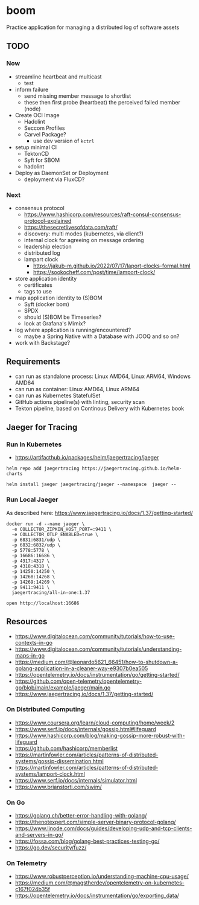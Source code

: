 # boom

Practice application for managing a distributed log of software assets

## TODO

### Now

* streamline heartbeat and multicast
  * test
* inform failure
  * send missing member message to shortlist
  * these then first probe (heartbeat) the perceived failed member (node)
* Create OCI Image
  * Hadolint
  * Seccom Profiles
  * Carvel Package?
    * use dev version of `kctrl`
* setup minimal CI
  * TektonCD
  * Syft for SBOM
  * hadolint
* Deploy as DaemonSet or Deployment
  * deployment via FluxCD?

### Next

* consensus protocol
  * https://www.hashicorp.com/resources/raft-consul-consensus-protocol-explained
  * https://thesecretlivesofdata.com/raft/
  * discovery: multi modes (kubernetes, via client?)
  * internal clock for agreeing on message ordering
  * leadership election
  * distributed log
  * lampart clock
    * https://jakub-m.github.io/2022/07/17/laport-clocks-formal.html
    * https://sookocheff.com/post/time/lamport-clock/
* store application identity
  * certificates
  * tags to use
* map application identity to (S)BOM
  * Syft (docker bom)
  * SPDX
  * should (S)BOM be Timeseries?
  * look at Grafana's Mimix?
* log where application is running/encountered?
  * maybe a Spring Native with a Database with JOOQ and so on?
* work with Backstage?

## Requirements

* can run as standalone process: Linux AMD64, Linux ARM64, Windows AMD64
* can run as container: Linux AMD64, Linux ARM64
* can run as Kubernetes StatefulSet
* GitHub actions pipeline(s) with linting, security scan
* Tekton pipeline, based on Continous Delivery with Kubernetes book

## Jaeger for Tracing

### Run In Kubernetes

* https://artifacthub.io/packages/helm/jaegertracing/jaeger

```shell
helm repo add jaegertracing https://jaegertracing.github.io/helm-charts
```

```shell
helm install jaeger jaegertracing/jaeger --namespace  jaeger --
```

### Run Local Jaeger

As described here: https://www.jaegertracing.io/docs/1.37/getting-started/

```shell
docker run -d --name jaeger \
  -e COLLECTOR_ZIPKIN_HOST_PORT=:9411 \
  -e COLLECTOR_OTLP_ENABLED=true \
  -p 6831:6831/udp \
  -p 6832:6832/udp \
  -p 5778:5778 \
  -p 16686:16686 \
  -p 4317:4317 \
  -p 4318:4318 \
  -p 14250:14250 \
  -p 14268:14268 \
  -p 14269:14269 \
  -p 9411:9411 \
  jaegertracing/all-in-one:1.37
```

```shell
open http://localhost:16686
```

## Resources

* https://www.digitalocean.com/community/tutorials/how-to-use-contexts-in-go
* https://www.digitalocean.com/community/tutorials/understanding-maps-in-go
* https://medium.com/@leonardo5621_66451/how-to-shutdown-a-golang-application-in-a-cleaner-way-e9307b0ea505
* https://opentelemetry.io/docs/instrumentation/go/getting-started/
* https://github.com/open-telemetry/opentelemetry-go/blob/main/example/jaeger/main.go
* https://www.jaegertracing.io/docs/1.37/getting-started/

### On Distributed Computing

* https://www.coursera.org/learn/cloud-computing/home/week/2
* https://www.serf.io/docs/internals/gossip.html#lifeguard
* https://www.hashicorp.com/blog/making-gossip-more-robust-with-lifeguard
* https://github.com/hashicorp/memberlist
* https://martinfowler.com/articles/patterns-of-distributed-systems/gossip-dissemination.html
* https://martinfowler.com/articles/patterns-of-distributed-systems/lamport-clock.html
* https://www.serf.io/docs/internals/simulator.html
* https://www.brianstorti.com/swim/

### On Go

* https://golang.ch/better-error-handling-with-golang/
* https://thenotexpert.com/simple-server-binary-protocol-golang/
* https://www.linode.com/docs/guides/developing-udp-and-tcp-clients-and-servers-in-go/
* https://fossa.com/blog/golang-best-practices-testing-go/
* https://go.dev/security/fuzz/
 
### On Telemetry

* https://www.robustperception.io/understanding-machine-cpu-usage/
* https://medium.com/@magstherdev/opentelemetry-on-kubernetes-c167f024b35f
* https://opentelemetry.io/docs/instrumentation/go/exporting_data/
